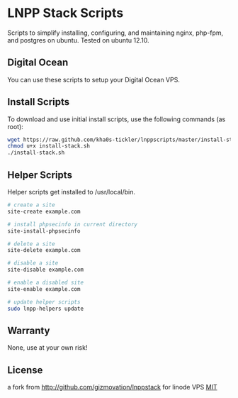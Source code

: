 # LNPP Stack Scripts

Scripts to simplify installing, configuring, and maintaining nginx, php-fpm, and postgres on ubuntu.
Tested on ubuntu 12.10.

## Digital Ocean

You can use these scripts to setup your Digital Ocean VPS. 

## Install Scripts

To download and use initial install scripts, use the following commands (as root):

```bash
wget https://raw.github.com/kha0s-tickler/lnppscripts/master/install-stack.sh
chmod u+x install-stack.sh
./install-stack.sh
```

## Helper Scripts

Helper scripts get installed to /usr/local/bin.

```bash
# create a site
site-create example.com

# install phpsecinfo in current directory
site-install-phpsecinfo

# delete a site
site-delete example.com

# disable a site
site-disable example.com

# enable a disabled site
site-enable example.com

# update helper scripts
sudo lnpp-helpers update
```

## Warranty

None, use at your own risk!

## License
a fork from http://github.com/gizmovation/lnppstack for linode VPS
[MIT](http://opensource.org/licenses/MIT) 
